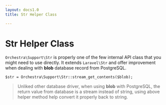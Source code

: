 ```yaml
---
layout: docs1.0
title: Str Helper Class

---
```


# Str Helper Class

`Orchestra\Support\Str` is properly one of the few internal API class that you might need to use directly. It extends `Laravel\Str` and offer improvement when dealing with **blob** database record from PostgreSQL.

	$str = Orchestra\Support\Str::stream_get_contents($blob);
	
> Unliked other database driver, when using **blob** with PostgreSQL, the return value from database is a stream instead of string, using above helper method help convert it properly back to string.
